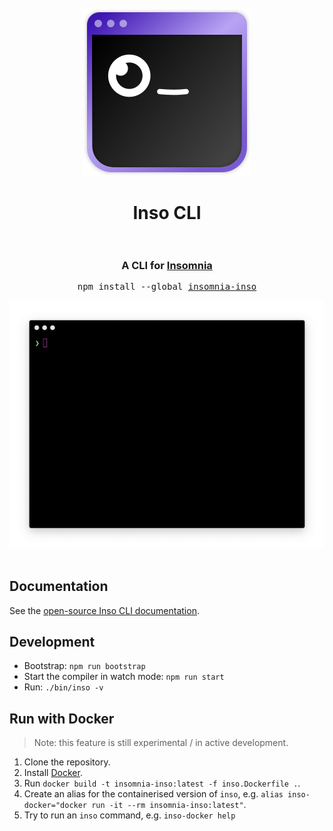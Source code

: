 <!-- markdownlint-disable heading-style first-line-h1 -->
<!-- markdownlint-disable no-inline-html  -->
<div align="center">
  <br />
  <br />
  <img src="https://raw.githubusercontent.com/Kong/insomnia/develop/packages/insomnia-inso/assets/logo.svg" alt=""/>
  <h1>
    Inso CLI
    <br />
    <br />
  </h1>
  <h3>A CLI for <a href="https://insomnia.rest">Insomnia</a></h3>
  <pre>npm install --global <a href="https://www.npmjs.com/package/insomnia-inso">insomnia-inso</a></pre>
  <img src="https://raw.githubusercontent.com/Kong/insomnia/develop/packages/insomnia-inso/assets/demo.gif" alt=""/>
  <br />
</div>
<br />
<!-- markdownlint-enable no-inline-html  -->

## Documentation

See the [open-source Inso CLI documentation](https://docs.insomnia.rest/inso-cli/introduction).

## Development

- Bootstrap: `npm run bootstrap`
- Start the compiler in watch mode: `npm run start`
- Run: `./bin/inso -v`

## Run with Docker

> Note: this feature is still experimental / in active development.

1. Clone the repository.
2. Install [Docker](https://docs.docker.com/get-docker/).
3. Run `docker build -t insomnia-inso:latest -f inso.Dockerfile .`.
4. Create an alias for the containerised version of `inso`, e.g. `alias inso-docker="docker run -it --rm insomnia-inso:latest"`.
5. Try to run an `inso` command, e.g. `inso-docker help`
